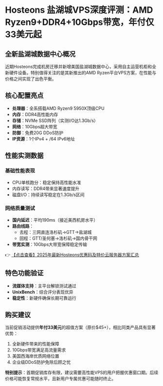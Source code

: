 # Hosteons 盐湖城VPS深度评测：AMD Ryzen9+DDR4+10Gbps带宽，年付仅33美元起

## 全新盐湖城数据中心概况

近期Hosteons完成机房迁移并新增美国盐湖城数据中心，采用自主运营机柜和全新硬件设备。特别值得关注的是其新推出的AMD Ryzen平台VPS方案，在性能与价格之间实现了出色平衡。

## 核心配置亮点

- **处理器**：全系搭载AMD Ryzen9 5950X顶级CPU
- **内存**：DDR4高性能内存
- **存储**：NVMe SSD阵列（实测I/O达1.3Gb/s）
- **网络**：10Gbps超大带宽
- **防御**：免费20G DDoS防护
- **IP资源**：1个IPv4 + /64 IPv6地址

## 性能实测数据

### 基础性能表现
- CPU单核跑分：稳定保持高性能水准
- 内存读写：DDR4带来显著速度提升
- 磁盘I/O：持续读写稳定在1.3Gb/s区间

### 网络质量测试
- **国内延迟**：平均190ms（接近美西机房水平）
- **路由线路**：
  - 去程：三网直连洛杉矶→GTT→盐湖城
  - 回程：GTT/圣何塞→洛杉矶→国内骨干网
- **带宽实测**：10Gbps大带宽保障稳定传输

👉 [【点击查看】2025年最新Hosteons优惠码及特价云服务器方案汇总](https://bit.ly/hosteons)

## 特色功能验证
- **流媒体支持**：主平台解锁测试通过
- **UnixBench**：综合评分表现优异
- **稳定性**：新硬件确保长期可靠运行

## 购买建议

当前促销活动提供**年付33美元**的超值方案（原价$45+），相比同类产品具有显著优势：

1. 全新硬件带来的性能保障
2. 10Gbps带宽满足高流量需求
3. 美国西海岸优质网络位置
4. 企业级DDoS防护免除后顾之忧

**特别提示**：首期促销库存有限，建议需要高性能VPS的用户把握优惠窗口期。后续价格可能恢复常规水平，且新用户专属优惠可能随时终止。